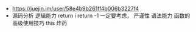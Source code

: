 - https://juejin.im/user/58e4b9b261ff4b006b3227f4
- 源码分析
  逻辑能力 
  return i
  return -1 一定要考虑， 严谨性
  语法能力
  函数的高级使用技巧
  this 炸药 